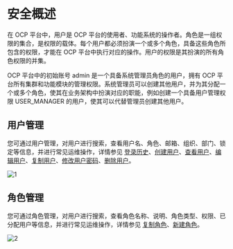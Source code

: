 安全概述 
=========================

在 OCP 平台中，用户是 OCP 平台的使用者、功能系统的操作者。角色是一组权限的集合，是权限的载体。每个用户都必须扮演一个或多个角色，具备这些角色所包含的权限，才能在 OCP 平台中执行对应的操作。用户的权限是其扮演的所有角色权限的并集。

OCP 平台中的初始账号 admin 是一个具备系统管理员角色的用户，拥有 OCP 平台所有集群和功能模块的管理权限。系统管理员可以创建其他用户，并为其分配一个或多个角色，使其在业务架构中扮演对应的职能，例如创建一个具备用户管理权限 USER_MANAGER 的用户，使其可以代替管理员创建其他用户。

用户管理 
-------------------------

您可通过用户管理，对用户进行搜索，查看用户名、角色、邮箱、组织、部门、锁定等信息，并进行常见运维操作，详情参见 [登录历史](../../11.system-management-features/11.logon-history.md)、[创建用户](../../11.system-management-features/5.create-a-user-1.md)、[查看用户](../../11.system-management-features/6.view-the-user-details-page.md)、[编辑用户](../../11.system-management-features/7.edit-a-user.md)、[复制用户](../../11.system-management-features/8.copy-user.md)、[修改用户密码](../../11.system-management-features/9.change-user-password.md)、[删除用户](../../11.system-management-features/10.delete-a-user.md)。

![1](https://help-static-aliyun-doc.aliyuncs.com/assets/img/zh-CN/5916260261/p266245.png)

角色管理 
-------------------------

您可通过角色管理，对用户进行搜索，查看角色名称、说明、角色类型、权限、已分配用户等信息，并进行常见运维操作，详情参见 [复制角色](../../11.system-management-features/4.copy-role.md)、[新建角色](../../11.system-management-features/2.create-a-role.md)。

![2](https://help-static-aliyun-doc.aliyuncs.com/assets/img/zh-CN/5916260261/p266246.png)
